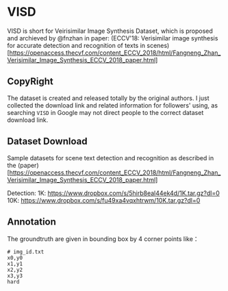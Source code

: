 # VISD
VISD is short for Veirisimilar Image Synthesis Dataset, which is proposed and archieved by @fnzhan in paper: (ECCV'18: Verisimilar image synthesis for accurate detection and recognition of texts in scenes)[https://openaccess.thecvf.com/content_ECCV_2018/html/Fangneng_Zhan_Verisimilar_Image_Synthesis_ECCV_2018_paper.html]

## CopyRight
The dataset is created and released totally by the original authors. I just collected the download link and related information for followers' using, as searching `VISD` in Google may not direct people to the correct dataset download link.

## Dataset Download
Sample datasets for scene text detection and recognition as described in the (paper) [https://openaccess.thecvf.com/content_ECCV_2018/html/Fangneng_Zhan_Verisimilar_Image_Synthesis_ECCV_2018_paper.html]

Detection:
1K: https://www.dropbox.com/s/5hirb8eal44ek4d/1K.tar.gz?dl=0
10K: https://www.dropbox.com/s/fu49xa4vqxhtrwm/10K.tar.gz?dl=0

## Annotation
The groundtruth are given in bounding box by 4 corner points like：
```
# img_id.txt
x0,y0
x1,y1
x2,y2
x3,y3
hard
```
